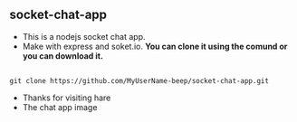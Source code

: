 ## socket-chat-app

- This is a nodejs socket chat app.
- Make with express and soket.io.
**You can clone it using the comund or you can download it.**
##
    git clone https://github.com/MyUserName-beep/socket-chat-app.git
- Thanks for visiting hare
- The chat app image

